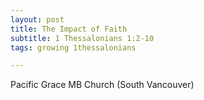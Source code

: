 ```yaml
---
layout: post
title: The Impact of Faith
subtitle: 1 Thessalonians 1:2-10
tags: growing 1thessalonians

---
```

Pacific Grace MB Church (South Vancouver)
